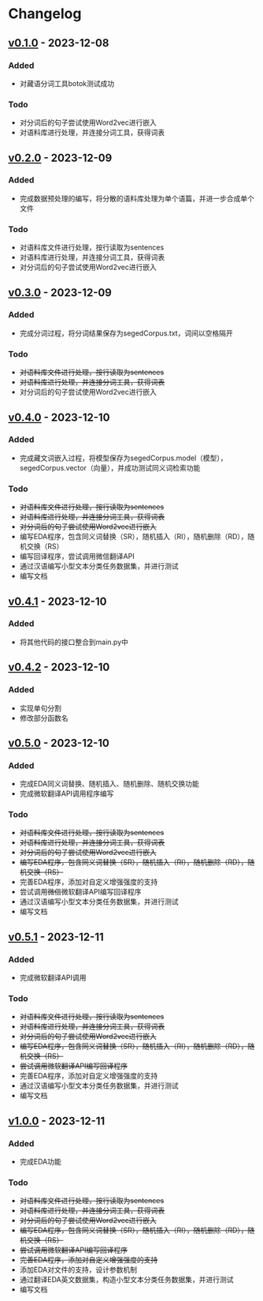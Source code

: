 # Changelog

## [v0.1.0](https://github.com/Hana61/TibetanEDA/releases/tag/v0.1.0) - 2023-12-08

### Added

* 对藏语分词工具botok测试成功

### Todo

* 对分词后的句子尝试使用Word2vec进行嵌入
* 对语料库进行处理，并连接分词工具，获得词表

## [v0.2.0](https://github.com/Hana61/TibetanEDA/releases/tag/v0.2.0) - 2023-12-09

### Added

* 完成数据预处理的编写，将分散的语料库处理为单个语篇，并进一步合成单个文件

### Todo

* 对语料库文件进行处理，按行读取为sentences
* 对语料库进行处理，并连接分词工具，获得词表
* 对分词后的句子尝试使用Word2vec进行嵌入

## [v0.3.0](https://github.com/Hana61/TibetanEDA/releases/tag/v0.3.0) - 2023-12-09

### Added

* 完成分词过程，将分词结果保存为segedCorpus.txt，词间以空格隔开

### Todo

* ~~对语料库文件进行处理，按行读取为sentences~~
* ~~对语料库进行处理，并连接分词工具，获得词表~~
* 对分词后的句子尝试使用Word2vec进行嵌入

## [v0.4.0](https://github.com/Hana61/TibetanEDA/releases/tag/v0.4.0) - 2023-12-10

### Added

* 完成藏文词嵌入过程，将模型保存为segedCorpus.model（模型），segedCorpus.vector（向量），并成功测试同义词检索功能

### Todo

* ~~对语料库文件进行处理，按行读取为sentences~~
* ~~对语料库进行处理，并连接分词工具，获得词表~~
* ~~对分词后的句子尝试使用Word2vec进行嵌入~~
* 编写EDA程序，包含同义词替换（SR），随机插入（RI），随机删除（RD），随机交换（RS）
* 编写回译程序，尝试调用微信翻译API
* 通过汉语编写小型文本分类任务数据集，并进行测试
* 编写文档

## [v0.4.1](https://github.com/Hana61/TibetanEDA/releases/tag/v0.4.1) - 2023-12-10

### Added

* 将其他代码的接口整合到main.py中

## [v0.4.2](https://github.com/Hana61/TibetanEDA/releases/tag/v0.4.2) - 2023-12-10

### Added

* 实现单句分割
* 修改部分函数名

## [v0.5.0](https://github.com/Hana61/TibetanEDA/releases/tag/v0.5.0) - 2023-12-10

### Added

* 完成EDA同义词替换、随机插入、随机删除、随机交换功能
* 完成微软翻译API调用程序编写

### Todo

* ~~对语料库文件进行处理，按行读取为sentences~~
* ~~对语料库进行处理，并连接分词工具，获得词表~~
* ~~对分词后的句子尝试使用Word2vec进行嵌入~~
* ~~编写EDA程序，包含同义词替换（SR），随机插入（RI），随机删除（RD），随机交换（RS）~~
* 完善EDA程序，添加对自定义增强强度的支持
* 尝试调用~~微信~~微软翻译API编写回译程序
* 通过汉语编写小型文本分类任务数据集，并进行测试
* 编写文档

## [v0.5.1](https://github.com/Hana61/TibetanEDA/releases/tag/v0.5.0) - 2023-12-11

### Added

* 完成微软翻译API调用

### Todo

* ~~对语料库文件进行处理，按行读取为sentences~~
* ~~对语料库进行处理，并连接分词工具，获得词表~~
* ~~对分词后的句子尝试使用Word2vec进行嵌入~~
* ~~编写EDA程序，包含同义词替换（SR），随机插入（RI），随机删除（RD），随机交换（RS）~~
* ~~尝试调用微软翻译API编写回译程序~~
* 完善EDA程序，添加对自定义增强强度的支持
* 通过汉语编写小型文本分类任务数据集，并进行测试
* 编写文档

## [v1.0.0](https://github.com/Hana61/TibetanEDA/releases/tag/v1.0.0) - 2023-12-11

### Added

* 完成EDA功能

### Todo

* ~~对语料库文件进行处理，按行读取为sentences~~
* ~~对语料库进行处理，并连接分词工具，获得词表~~
* ~~对分词后的句子尝试使用Word2vec进行嵌入~~
* ~~编写EDA程序，包含同义词替换（SR），随机插入（RI），随机删除（RD），随机交换（RS）~~
* ~~尝试调用微软翻译API编写回译程序~~
* ~~完善EDA程序，添加对自定义增强强度的支持~~
* 添加EDA对文件的支持，设计参数机制
* 通过翻译EDA英文数据集，构造小型文本分类任务数据集，并进行测试
* 编写文档
